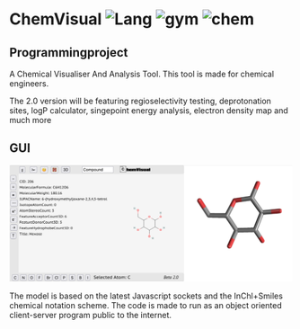 # ChemVisual ![Lang][lng-image] ![gym][gym-image] ![chem][chem-image]
## Programmingproject
A Chemical Visualiser And Analysis Tool. This tool is made for chemical engineers. 

The 2.0 version will be featuring regioselectivity testing, deprotonation sites, logP calculator, singepoint energy analysis, electron density map and much more

## GUI
![Screenshot](Newscreenshot.png)

The model is based on the latest Javascript sockets and the InChl+Smiles chemical notation scheme. The code is made to run as an object oriented client-server program public to the internet. 



[lng-image]: https://img.shields.io/badge/LNG-Java_Script-orange
[gym-image]: https://img.shields.io/badge/Lecture-Programming_B-blue
[chem-image]: https://img.shields.io/badge/Type-Analysis_Tool-brown



